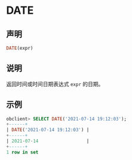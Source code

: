 # DATE

## 声明

```sql
DATE(expr)
```

## 说明

返回时间或时间日期表达式 `expr` 的日期。

## 示例

```sql
obclient> SELECT DATE('2021-07-14 19:12:03');
+------+
| DATE('2021-07-14 19:12:03') |
+------+
| 2021-07-14                  |
+------+
1 row in set 
```
